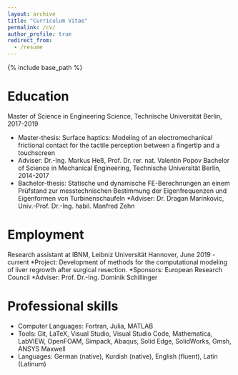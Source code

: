 ```yaml
---
layout: archive
title: "Curriculum Vitae"
permalink: /cv/
author_profile: true
redirect_from:
  - /resume
---
```


{% include base_path %}


Education
======
Master of Science in Engineering Science, Technische Universität Berlin, 2017-2019
* Master-thesis: Surface haptics: Modeling of an electromechanical frictional contact for the tactile perception between a fingertip and a touchscreen
* Adviser: Dr.-Ing. Markus Heß, Prof. Dr. rer. nat. Valentin Popov
Bachelor of Science in Mechanical Engineering, Technische Universität Berlin, 2014-2017
* Bachelor-thesis: Statische und dynamische FE-Berechnungen an einem Prüfstand zur messtechnischen Bestimmung der Eigenfrequenzen und Eigenformen von Turbinenschaufeln *Adviser: Dr. Dragan Marinkovic, Univ.-Prof. Dr.-Ing. habil. Manfred Zehn

Employment
======
Research assistant at IBNM, Leibniz Universität Hannover, June 2019 - current
*Project: Development of methods for the computational modeling of liver regrowth after surgical resection.
*Sponsors: European Research Council
*Adviser: Prof. Dr.-Ing. Dominik Schillinger


Professional skills
======
* Computer Languages: Fortran, Julia, MATLAB
* Tools: Git, LaTeX, Visual Studio, Visual Studio Code, Mathematica, LabVIEW, OpenFOAM, Simpack, Abaqus, Solid Edge, SolidWorks, Gmsh, ANSYS Maxwell
* Languages: German (native), Kurdish (native), English (fluent), Latin (Latinum)
